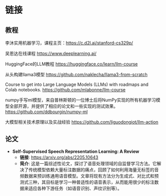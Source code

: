# 链接

## 教程

李沐实用机器学习，课程主页：https://c.d2l.ai/stanford-cs329p/

吴恩达在线课程 https://www.deeplearning.ai/

HuggingFace的LLM教程 https://huggingface.co/learn/llm-course

从头构建llama3模型 https://github.com/naklecha/llama3-from-scratch

Course to get into Large Language Models (LLMs) with roadmaps and Colab notebooks.
https://github.com/mlabonne/llm-course

numpy手写ml模型，来自普林斯顿的一位博士后将NumPy实现的所有机器学习模型全部开源，并提供了相应的论文和一些实现的测试效果。
https://github.com/ddbourgin/numpy-ml

大模型相关技术原理以及实战经验 https://github.com/liguodongiot/llm-action

## 论文

- **Self-Supervised Speech Representation Learning: A Review**
  - **链接**: https://arxiv.org/abs/2205.10643
  - **简介**: 这是一篇综述性论文，探讨了语音处理领域的自监督学习方法。它解决了传统模型依赖大量标注数据的痛点，回顾了如何利用海量无标签的音频数据来预训练通用语音模型。文章将现有方法分为生成式、对比式和预测式三种，其目标是学习一种普适性的语音表示，从而能用很少的标注数据来适应各种下游任务（如语音识别、声纹识别等）。
